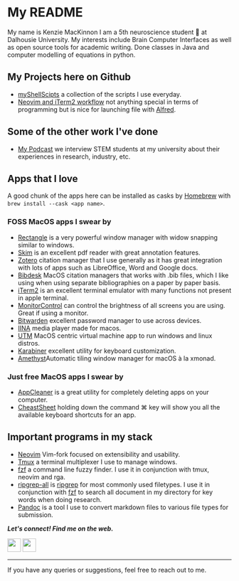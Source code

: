 # My README

My name is Kenzie MacKinnon I am a 5th neuroscience student 🧠 at Dalhousie University.  My interests include Brain Computer Interfaces as well as open source tools for academic writing.  Done classes in Java and computer modelling of equations in python.

## My Projects here on Github

- [myShellScipts](https://github.com/Kenmac589/myShellScripts) a collection of the scripts I use everyday.
- [Neovim and iTerm2 workflow](https://github.com/Kenmac589/alfred-iTerm-Neovim) not anything special in terms of programming but is nice for launching file with [Alfred](https://www.alfredapp.com/).

## Some of the other work I've done

- [My Podcast](https://podcasts.apple.com/ca/podcast/voices-of-stem/id1537339890) we interview STEM students at my university about their experiences in research, industry, etc.

## Apps that I love

A good chunk of the apps here can be installed as casks by [Homebrew](https://brew.sh/) with `brew install --cask <app name>`.

### FOSS MacOS apps I swear by

- [Rectangle](https://github.com/rxhanson/Rectangle) is a very powerful window manager with widow snapping similar to windows.
- [Skim](https://skim-app.sourceforge.io/) is an excellent pdf reader with great annotation features.
- [Zotero](https://www.zotero.org/) citation manager that I use generally as it has great integration with lots of apps such as LibreOffice, Word and Google docs.
- [Bibdesk](https://bibdesk.sourceforge.io/) MacOS citation managers that works with .bib files, which I like using when using separate bibliographies on a paper by paper basis.
- [iTerm2](https://iterm2.com/) is an excellent terminal emulator with many functions not present in apple terminal.
- [MonitorControl](https://github.com/MonitorControl/MonitorControl#readme) can control the brightness of all screens you are using.  Great if using a monitor.
- [Bitwarden](https://bitwarden.com/) excellent password manager to use across devices.
- [IINA](https://iina.io/) media player made for macos.
- [UTM](https://mac.getutm.app/) MacOS centric virtual machine app to run windows and linux distros.
- [Karabiner](https://github.com/pqrs-org/Karabiner-Elements) excellent utility for keyboard customization.
- [Amethyst](https://github.com/ianyh/Amethyst)Automatic tiling window manager for macOS à la xmonad.

### Just free MacOS apps I swear by

- [AppCleaner](https://freemacsoft.net/appcleaner/) is a great utility for completely deleting apps on your computer.
- [CheastSheet](https://www.mediaatelier.com/CheatSheet/) holding down the command ⌘ key will show you all the available keyboard shortcuts for an app.

## Important programs in my stack

- [Neovim](https://github.com/neovim/neovim) Vim-fork focused on extensibility and usability.
- [Tmux](https://github.com/tmux/tmux) a terminal multiplexer I use to manage windows.
- [fzf](https://github.com/junegunn/fzf) a command line fuzzy finder.  I use it in conjunction with tmux, neovim and rga.
- [ripgrep-all](https://github.com/phiresky/ripgrep-all) is [ripgrep](https://github.com/BurntSushi/ripgrep) for most commonly used filetypes.  I use it in conjunction with [fzf](https://github.com/junegunn/fzf) to search all document in my directory for key words when doing research.
- [Pandoc](https://pandoc.org/) is a tool I use to convert markdown files to various file types for submission.

<b><i>Let's connect! Find me on the web.</i></b>

[<img height="30" src="https://img.shields.io/badge/twitter-%231DA1F2.svg?&style=for-the-badge&logo=twitter&logoColor=white" />][twitter]
[<img height="30" src="https://img.shields.io/badge/linkedin-blue.svg?&style=for-the-badge&logo=linkedin&logoColor=white" />][LinkedIn]
<br />
<hr />

[twitter]: https://twitter.com/MacKinnonKenzie
[linkedin]: https://www.linkedin.com/in/kenzie-mackinnon-7a75501b6/

If you have any queries or suggestions, feel free to reach out to me.
